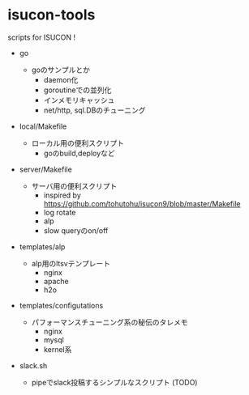 # isucon-tools

scripts for ISUCON !

- go
  - goのサンプルとか
    - daemon化
    - goroutineでの並列化
    - インメモリキャッシュ
    - net/http, sql.DBのチューニング

- local/Makefile
  - ローカル用の便利スクリプト
    - goのbuild,deployなど

- server/Makefile
  - サーバ用の便利スクリプト
    - inspired by https://github.com/tohutohu/isucon9/blob/master/Makefile
    - log rotate
    - alp
    - slow queryのon/off

- templates/alp
  - alp用のltsvテンプレート
    - nginx
    - apache
    - h2o

- templates/configutations
  - パフォーマンスチューニング系の秘伝のタレメモ
    - nginx
    - mysql
    - kernel系

- slack.sh
  - pipeでslack投稿するシンプルなスクリプト (TODO)
